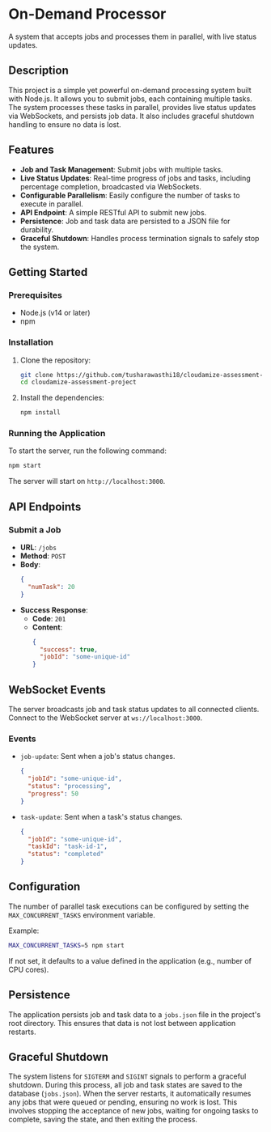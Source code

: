 # On-Demand Processor

A system that accepts jobs and processes them in parallel, with live status updates.

## Description

This project is a simple yet powerful on-demand processing system built with Node.js. It allows you to submit jobs, each containing multiple tasks. The system processes these tasks in parallel, provides live status updates via WebSockets, and persists job data. It also includes graceful shutdown handling to ensure no data is lost.

## Features

- **Job and Task Management**: Submit jobs with multiple tasks.
- **Live Status Updates**: Real-time progress of jobs and tasks, including percentage completion, broadcasted via WebSockets.
- **Configurable Parallelism**: Easily configure the number of tasks to execute in parallel.
- **API Endpoint**: A simple RESTful API to submit new jobs.
- **Persistence**: Job and task data are persisted to a JSON file for durability.
- **Graceful Shutdown**: Handles process termination signals to safely stop the system.

## Getting Started

### Prerequisites

- Node.js (v14 or later)
- npm

### Installation

1.  Clone the repository:

    ```bash
    git clone https://github.com/tusharawasthi18/cloudamize-assessment-project.git
    cd cloudamize-assessment-project
    ```

2.  Install the dependencies:
    ```bash
    npm install
    ```

### Running the Application

To start the server, run the following command:

```bash
npm start
```

The server will start on `http://localhost:3000`.

## API Endpoints

### Submit a Job

- **URL**: `/jobs`
- **Method**: `POST`
- **Body**:
  ```json
  {
    "numTask": 20
  }
  ```
- **Success Response**:
  - **Code**: `201`
  - **Content**:
    ```json
    {
      "success": true,
      "jobId": "some-unique-id"
    }
    ```

## WebSocket Events

The server broadcasts job and task status updates to all connected clients. Connect to the WebSocket server at `ws://localhost:3000`.

### Events

- `job-update`: Sent when a job's status changes.
  ```json
  {
    "jobId": "some-unique-id",
    "status": "processing",
    "progress": 50
  }
  ```
- `task-update`: Sent when a task's status changes.
  ```json
  {
    "jobId": "some-unique-id",
    "taskId": "task-id-1",
    "status": "completed"
  }
  ```

## Configuration

The number of parallel task executions can be configured by setting the `MAX_CONCURRENT_TASKS` environment variable.

Example:

```bash
MAX_CONCURRENT_TASKS=5 npm start
```

If not set, it defaults to a value defined in the application (e.g., number of CPU cores).

## Persistence

The application persists job and task data to a `jobs.json` file in the project's root directory. This ensures that data is not lost between application restarts.

## Graceful Shutdown

The system listens for `SIGTERM` and `SIGINT` signals to perform a graceful shutdown. During this process, all job and task states are saved to the database (`jobs.json`). When the server restarts, it automatically resumes any jobs that were queued or pending, ensuring no work is lost. This involves stopping the acceptance of new jobs, waiting for ongoing tasks to complete, saving the state, and then exiting the process.
